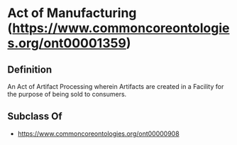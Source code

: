# Act of Manufacturing (https://www.commoncoreontologies.org/ont00001359)

## Definition
An Act of Artifact Processing wherein Artifacts are created in a Facility for the purpose of being sold to consumers.

## Subclass Of
- https://www.commoncoreontologies.org/ont00000908

